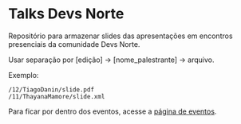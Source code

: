 # Talks Devs Norte

Repositório para armazenar slides das apresentações em encontros presenciais da comunidade Devs Norte.

Usar separação por [edição] -> [nome_palestrante] -> arquivo.

Exemplo:

```
/12/TiagoDanin/slide.pdf
/11/ThayanaMamore/slide.xml
```

Para ficar por dentro dos eventos, acesse a [página de eventos](https://www.sympla.com.br/produtor/devsnorte).
